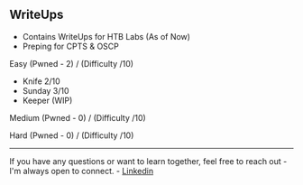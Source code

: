 ## WriteUps
- Contains WriteUps for HTB Labs (As of Now)
- Preping for CPTS & OSCP 


Easy (Pwned - 2) / (Difficulty /10)
- Knife 2/10
- Sunday 3/10 
- Keeper (WIP)

Medium (Pwned - 0) / (Difficulty /10)


Hard (Pwned - 0) / (Difficulty /10)

---
If you have any questions or want to learn together, feel free to reach out - I'm always open to connect. - [Linkedin](http://www.linkedin.com/in/yuhao-/)
